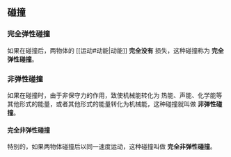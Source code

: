
## 碰撞

### 完全弹性碰撞

如果在碰撞后，两物体的 [[运动#动能|动能]] **完全没有** 损失，这种碰撞称为 **完全弹性碰撞**。

### 非弹性碰撞

如果在碰撞时，由于非保守力的作用，致使机械能转化为 热能、声能、化学能等其他形式的能量，或者其他形式的能量转化为机械能，这种碰撞就叫做 **非弹性碰撞**。

#### 完全非弹性碰撞

特别的，如果两物体碰撞后以同一速度运动，这种碰撞叫做 **完全非弹性碰撞**。



